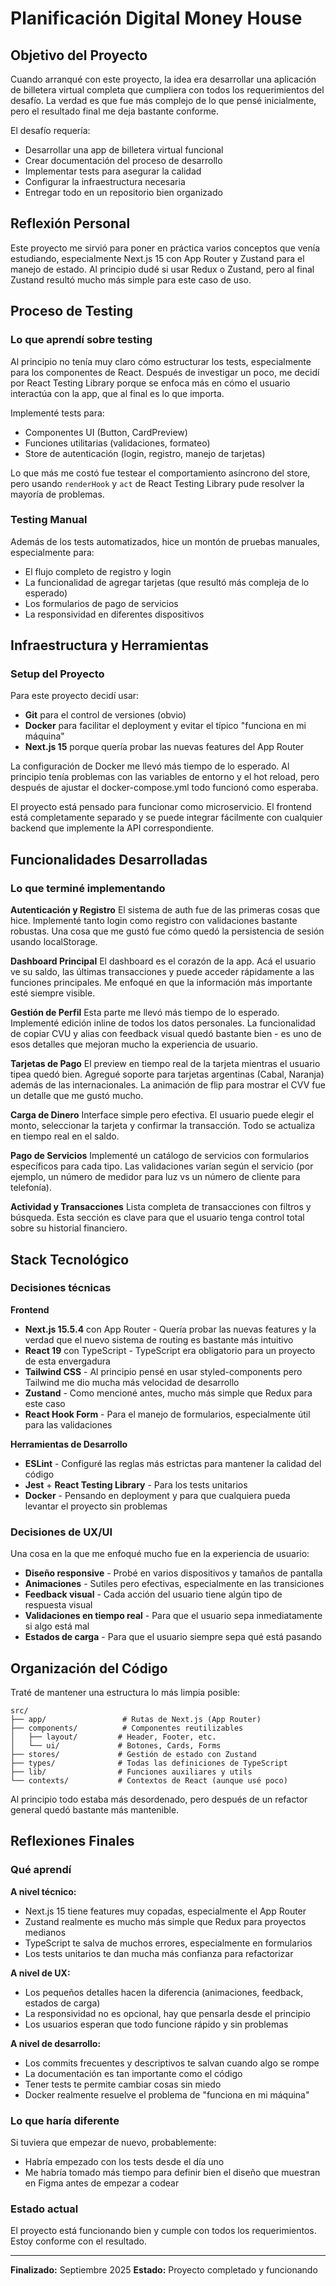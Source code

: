 # Planificación Digital Money House

## Objetivo del Proyecto

Cuando arranqué con este proyecto, la idea era desarrollar una aplicación de billetera virtual completa que cumpliera con todos los requerimientos del desafío. La verdad es que fue más complejo de lo que pensé inicialmente, pero el resultado final me deja bastante conforme.

El desafío requería:
- Desarrollar una app de billetera virtual funcional
- Crear documentación del proceso de desarrollo
- Implementar tests para asegurar la calidad
- Configurar la infraestructura necesaria
- Entregar todo en un repositorio bien organizado

## Reflexión Personal

Este proyecto me sirvió para poner en práctica varios conceptos que venía estudiando, especialmente Next.js 15 con App Router y Zustand para el manejo de estado. Al principio dudé si usar Redux o Zustand, pero al final Zustand resultó mucho más simple para este caso de uso.

## Proceso de Testing

### Lo que aprendí sobre testing
Al principio no tenía muy claro cómo estructurar los tests, especialmente para los componentes de React. Después de investigar un poco, me decidí por React Testing Library porque se enfoca más en cómo el usuario interactúa con la app, que al final es lo que importa.

Implementé tests para:
- Componentes UI (Button, CardPreview)
- Funciones utilitarias (validaciones, formateo)
- Store de autenticación (login, registro, manejo de tarjetas)

Lo que más me costó fue testear el comportamiento asíncrono del store, pero usando `renderHook` y `act` de React Testing Library pude resolver la mayoría de problemas.

### Testing Manual
Además de los tests automatizados, hice un montón de pruebas manuales, especialmente para:
- El flujo completo de registro y login
- La funcionalidad de agregar tarjetas (que resultó más compleja de lo esperado)
- Los formularios de pago de servicios
- La responsividad en diferentes dispositivos

## Infraestructura y Herramientas

### Setup del Proyecto
Para este proyecto decidí usar:
- **Git** para el control de versiones (obvio)
- **Docker** para facilitar el deployment y evitar el típico "funciona en mi máquina"
- **Next.js 15** porque quería probar las nuevas features del App Router

La configuración de Docker me llevó más tiempo de lo esperado. Al principio tenía problemas con las variables de entorno y el hot reload, pero después de ajustar el docker-compose.yml todo funcionó como esperaba.

El proyecto está pensado para funcionar como microservicio. El frontend está completamente separado y se puede integrar fácilmente con cualquier backend que implemente la API correspondiente.

## Funcionalidades Desarrolladas

### Lo que terminé implementando

**Autenticación y Registro**
El sistema de auth fue de las primeras cosas que hice. Implementé tanto login como registro con validaciones bastante robustas. Una cosa que me gustó fue cómo quedó la persistencia de sesión usando localStorage.

**Dashboard Principal**
El dashboard es el corazón de la app. Acá el usuario ve su saldo, las últimas transacciones y puede acceder rápidamente a las funciones principales. Me enfoqué en que la información más importante esté siempre visible.

**Gestión de Perfil**
Esta parte me llevó más tiempo de lo esperado. Implementé edición inline de todos los datos personales. La funcionalidad de copiar CVU y alias con feedback visual quedó bastante bien - es uno de esos detalles que mejoran mucho la experiencia de usuario.

**Tarjetas de Pago**
El preview en tiempo real de la tarjeta mientras el usuario tipea quedó bien. Agregué soporte para tarjetas argentinas (Cabal, Naranja) además de las internacionales. La animación de flip para mostrar el CVV fue un detalle que me gustó mucho.

**Carga de Dinero**
Interface simple pero efectiva. El usuario puede elegir el monto, seleccionar la tarjeta y confirmar la transacción. Todo se actualiza en tiempo real en el saldo.

**Pago de Servicios**
Implementé un catálogo de servicios con formularios específicos para cada tipo. Las validaciones varían según el servicio (por ejemplo, un número de medidor para luz vs un número de cliente para telefonía).

**Actividad y Transacciones**
Lista completa de transacciones con filtros y búsqueda. Esta sección es clave para que el usuario tenga control total sobre su historial financiero.

## Stack Tecnológico

### Decisiones técnicas

**Frontend**
- **Next.js 15.5.4** con App Router - Quería probar las nuevas features y la verdad que el nuevo sistema de routing es bastante más intuitivo
- **React 19** con TypeScript - TypeScript era obligatorio para un proyecto de esta envergadura
- **Tailwind CSS** - Al principio pensé en usar styled-components pero Tailwind me dio mucha más velocidad de desarrollo
- **Zustand** - Como mencioné antes, mucho más simple que Redux para este caso
- **React Hook Form** - Para el manejo de formularios, especialmente útil para las validaciones

**Herramientas de Desarrollo**
- **ESLint** - Configuré las reglas más estrictas para mantener la calidad del código
- **Jest** + **React Testing Library** - Para los tests unitarios
- **Docker** - Pensando en deployment y para que cualquiera pueda levantar el proyecto sin problemas

### Decisiones de UX/UI
Una cosa en la que me enfoqué mucho fue en la experiencia de usuario:
- **Diseño responsive** - Probé en varios dispositivos y tamaños de pantalla
- **Animaciones** - Sutiles pero efectivas, especialmente en las transiciones
- **Feedback visual** - Cada acción del usuario tiene algún tipo de respuesta visual
- **Validaciones en tiempo real** - Para que el usuario sepa inmediatamente si algo está mal
- **Estados de carga** - Para que el usuario siempre sepa qué está pasando

## Organización del Código

Traté de mantener una estructura lo más limpia posible:

```
src/
├── app/                 # Rutas de Next.js (App Router)
├── components/          # Componentes reutilizables
│   ├── layout/         # Header, Footer, etc.
│   └── ui/             # Botones, Cards, Forms
├── stores/             # Gestión de estado con Zustand
├── types/              # Todas las definiciones de TypeScript
├── lib/                # Funciones auxiliares y utils
└── contexts/           # Contextos de React (aunque usé poco)
```

Al principio todo estaba más desordenado, pero después de un refactor general quedó bastante más mantenible.

## Reflexiones Finales

### Qué aprendí

**A nivel técnico:**
- Next.js 15 tiene features muy copadas, especialmente el App Router
- Zustand realmente es mucho más simple que Redux para proyectos medianos
- TypeScript te salva de muchos errores, especialmente en formularios
- Los tests unitarios te dan mucha más confianza para refactorizar

**A nivel de UX:**
- Los pequeños detalles hacen la diferencia (animaciones, feedback, estados de carga)
- La responsividad no es opcional, hay que pensarla desde el principio
- Los usuarios esperan que todo funcione rápido y sin problemas

**A nivel de desarrollo:**
- Los commits frecuentes y descriptivos te salvan cuando algo se rompe
- La documentación es tan importante como el código
- Tener tests te permite cambiar cosas sin miedo
- Docker realmente resuelve el problema de "funciona en mi máquina"

### Lo que haría diferente

Si tuviera que empezar de nuevo, probablemente:
- Habría empezado con los tests desde el día uno
- Me habría tomado más tiempo para definir bien el diseño que muestran en Figma antes de empezar a codear

### Estado actual

El proyecto está funcionando bien y cumple con todos los requerimientos. Estoy conforme con el resultado.

---

**Finalizado:** Septiembre 2025
**Estado:** Proyecto completado y funcionando